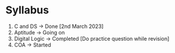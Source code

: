 
# Syllabus

1) C and DS -> Done [2nd March 2023]
2) Aptitude -> Going on
3) Digital Logic -> Completed [Do practice question while revision]
4) COA -> Started
